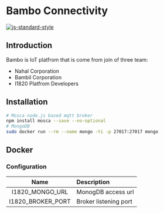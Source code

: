 # Bambo Connectivity
[![js-standard-style](https://cdn.rawgit.com/feross/standard/master/badge.svg)](http://standardjs.com)

## Introduction
Bambo is IoT platfrom that is come from join of three team:
* Nahal Corporation
* Bambil Corporation
* I1820 Platfrom Developers

## Installation
```sh
# Mosca node.js based mqtt broker
npm install mosca --save --no-optional
# MongoDB
sudo docker run --rm --name mongo -ti -p 27017:27017 mongo
```
## Docker
### Configuration

| Name              | Description           |
|:-----------------:|:--------------------- |
| I1820_MONGO_URL   | MonogDB access url    |
| I1820_BROKER_PORT | Broker listening port |
